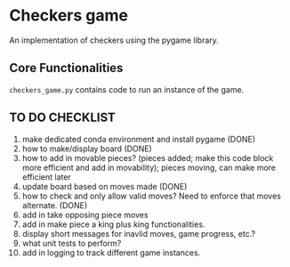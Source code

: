 # Checkers game 
An implementation of checkers using the pygame library. 

## Core Functionalities
```checkers_game.py``` contains code to run an instance of the game. 

## TO DO CHECKLIST

1. make dedicated conda environment and install pygame (DONE)
2. how to make/display board (DONE)
3. how to add in movable pieces? (pieces added; make this code block more efficient and add in movability); pieces moving, can make more efficient later
4. update board based on moves made (DONE)
5. how to check and only allow valid moves? Need to enforce that moves alternate. (DONE)
6. add in take opposing piece moves
7. add in make piece a king plus king functionalities.
8. display short messages for inavlid moves, game progress, etc.?
9. what unit tests to perform? 
10. add in logging to track different game instances.
